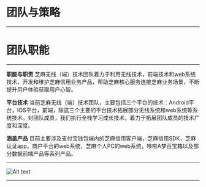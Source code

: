 # 团队与策略
---
# 团队职能
* * *
**职能与职责**
芝麻无线（端）技术团队着力于利用无线技术，前端技术和web系统技术，开发和维护芝麻信用业务产品，帮助芝麻核心服务连接芝麻业务场景，不断提升用户体验获取用户心智。</p>


**平台技术**
当前芝麻无线（端）技术团队，主要包括三个平台的技术：Android平台，IOS平台，前端，除这三个主要的平台技术拓展部分无线系统和web系统等系统技术。对团队成员，我们执行全栈学习成长技术，着力于拓展团队成员的技术广度和深度。 </p>

**涵盖产品**
目前主要涉及支付宝钱包端内的芝麻信用客户端，芝麻信用SDK，芝麻认证app，商户平台的web系统，芝麻个人PC的web系统，哆啦A梦百宝箱以及部分数据前端产品等系列产品。 </p>

* * *
![Alt text](https://os.alipayobjects.com/rmsportal/pVVloYRVdXOVPQy.jpg "团队合照")

* * *

